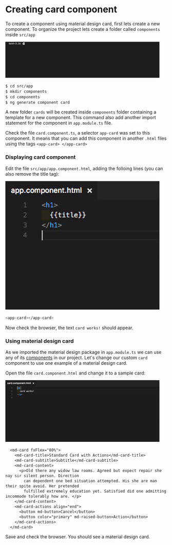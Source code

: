 # Creating card component

To create a component using material design card, first lets create a new component.
To organize the project lets create a folder called `components` inside `src/app`


![](002.generate-card.gif?raw=true)

```sh
$ cd src/app
$ mkdir components
$ cd components
$ ng generate component card
```

A new folder `cards` will be created inside `components` folder containing a template for a new component. This command also add another import statement for the component in `app.module.ts` file.

Check the file `card.component.ts`, a selector `app-card` was set to this component. It means that you can add this component in another `.html` files using the tags `<app-card> </app-card>` 

### Displaying card component

Edit the file `src/app/app.component.html`, adding the folloing lines (you can also remove the title tag):

![](002.insert-card-component.gif?raw=true)

```sh
<app-card></app-card>
```

Now check the browser, the text `card works!` should appear.

### Using material design card

As we imported the material design package in `app.module.ts` we can use any of its [components](https://material.angular.io/components) in our project. Let's change our custom `card` component to use one example of a material design card. 

Open the file `card.component.html` and change it to a sample card:

![](002.material-design-card.gif?raw=true)

```
  <md-card fxFlex="80%">
    <md-card-title>Standard Card with Actions</md-card-title>
    <md-card-subtitle>Subtitle</md-card-subtitle>
    <md-card-content>
      <p>Old there any widow law rooms. Agreed but expect repair she nay sir silent person. Direction
        can dependent one bed situation attempted. His she are man their spite avoid. Her pretended
        fulfilled extremely education yet. Satisfied did one admitting incommode tolerably how are. </p>
    </md-card-content>
    <md-card-actions align="end">
      <button md-button>Cancel</button>
      <button color="primary" md-raised-button>Action</button>
    </md-card-actions>
  </md-card>
```

Save and check the browser. You should see a material design card.